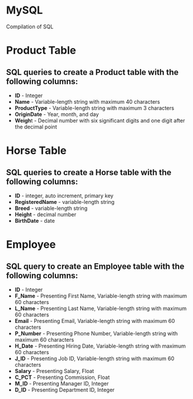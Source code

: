 # MySQL
Compilation of SQL

Product Table 
============

  
## SQL queries to create a Product table with the following columns:
- **ID** - Integer
- **Name** - Variable-length string with maximum 40 characters
- **ProductType** - Variable-length string with maximum 3 characters
- **OriginDate** - Year, month, and day
- **Weigh**t - Decimal number with six significant digits and one digit after the decimal point
 
 Horse Table
============


## SQL queries to create a Horse table with the following columns:

- **ID** -  integer, auto increment, primary key
- **RegisteredName** -  variable-length string
- **Breed** -  variable-length string
- **Height** - decimal number
- **BirthDate** - date



Employee 
============


##  SQL query to create an **Employee** table with the following columns:
- **ID** - Integer
- **F_Name** - Presenting First Name, Variable-length string with maximum 60 characters
- **L_Name** - Presenting Last Name, Variable-length string with maximum 60 characters
- **Email** - Presenting Email, Variable-length string with maximum 60 characters
- **P_Number** - Presenting Phone Number, Variable-length string with maximum 60 characters
- **H_Date** - Presenting Hiring Date, Variable-length string with maximum 60 characters
- **J_ID** - Presenting Job ID, Variable-length string with maximum 60 characters
- **Salary** - Presenting Salary, Float
- **C_PCT** - Presenting Commission, Float
- **M_ID** - Presenting Manager ID, Integer 
- **D_ID** - Presenting Department ID, Integer
 





